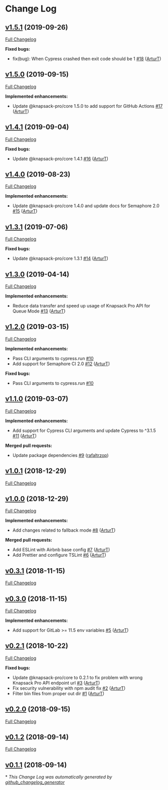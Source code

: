 # Change Log

## [v1.5.1](https://github.com/KnapsackPro/knapsack-pro-cypress/tree/v1.5.1) (2019-09-26)
[Full Changelog](https://github.com/KnapsackPro/knapsack-pro-cypress/compare/v1.5.0...v1.5.1)

**Fixed bugs:**

- fix\(bug\): When Cypress crashed then exit code should be 1 [\#18](https://github.com/KnapsackPro/knapsack-pro-cypress/pull/18) ([ArturT](https://github.com/ArturT))

## [v1.5.0](https://github.com/KnapsackPro/knapsack-pro-cypress/tree/v1.5.0) (2019-09-15)
[Full Changelog](https://github.com/KnapsackPro/knapsack-pro-cypress/compare/v1.4.1...v1.5.0)

**Implemented enhancements:**

- Update @knapsack-pro/core 1.5.0 to add support for GitHub Actions [\#17](https://github.com/KnapsackPro/knapsack-pro-cypress/pull/17) ([ArturT](https://github.com/ArturT))

## [v1.4.1](https://github.com/KnapsackPro/knapsack-pro-cypress/tree/v1.4.1) (2019-09-04)
[Full Changelog](https://github.com/KnapsackPro/knapsack-pro-cypress/compare/v1.4.0...v1.4.1)

**Fixed bugs:**

- Update @knapsack-pro/core 1.4.1 [\#16](https://github.com/KnapsackPro/knapsack-pro-cypress/pull/16) ([ArturT](https://github.com/ArturT))

## [v1.4.0](https://github.com/KnapsackPro/knapsack-pro-cypress/tree/v1.4.0) (2019-08-23)
[Full Changelog](https://github.com/KnapsackPro/knapsack-pro-cypress/compare/v1.3.1...v1.4.0)

**Implemented enhancements:**

- Update @knapsack-pro/core 1.4.0 and update docs for Semaphore 2.0 [\#15](https://github.com/KnapsackPro/knapsack-pro-cypress/pull/15) ([ArturT](https://github.com/ArturT))

## [v1.3.1](https://github.com/KnapsackPro/knapsack-pro-cypress/tree/v1.3.1) (2019-07-06)
[Full Changelog](https://github.com/KnapsackPro/knapsack-pro-cypress/compare/v1.3.0...v1.3.1)

**Fixed bugs:**

- Update @knapsack-pro/core 1.3.1 [\#14](https://github.com/KnapsackPro/knapsack-pro-cypress/pull/14) ([ArturT](https://github.com/ArturT))

## [v1.3.0](https://github.com/KnapsackPro/knapsack-pro-cypress/tree/v1.3.0) (2019-04-14)
[Full Changelog](https://github.com/KnapsackPro/knapsack-pro-cypress/compare/v1.2.0...v1.3.0)

**Implemented enhancements:**

- Reduce data transfer and speed up usage of Knapsack Pro API for Queue Mode [\#13](https://github.com/KnapsackPro/knapsack-pro-cypress/pull/13) ([ArturT](https://github.com/ArturT))

## [v1.2.0](https://github.com/KnapsackPro/knapsack-pro-cypress/tree/v1.2.0) (2019-03-15)
[Full Changelog](https://github.com/KnapsackPro/knapsack-pro-cypress/compare/v1.1.0...v1.2.0)

**Implemented enhancements:**

- Pass CLI arguments to cypress.run  [\#10](https://github.com/KnapsackPro/knapsack-pro-cypress/issues/10)
- Add support for Semaphore CI 2.0 [\#12](https://github.com/KnapsackPro/knapsack-pro-cypress/pull/12) ([ArturT](https://github.com/ArturT))

**Fixed bugs:**

- Pass CLI arguments to cypress.run  [\#10](https://github.com/KnapsackPro/knapsack-pro-cypress/issues/10)

## [v1.1.0](https://github.com/KnapsackPro/knapsack-pro-cypress/tree/v1.1.0) (2019-03-07)
[Full Changelog](https://github.com/KnapsackPro/knapsack-pro-cypress/compare/v1.0.1...v1.1.0)

**Implemented enhancements:**

- Add support for Cypress CLI arguments and update Cypress to ^3.1.5 [\#11](https://github.com/KnapsackPro/knapsack-pro-cypress/pull/11) ([ArturT](https://github.com/ArturT))

**Merged pull requests:**

- Update package dependencies [\#9](https://github.com/KnapsackPro/knapsack-pro-cypress/pull/9) ([rafaltrzop](https://github.com/rafaltrzop))

## [v1.0.1](https://github.com/KnapsackPro/knapsack-pro-cypress/tree/v1.0.1) (2018-12-29)
[Full Changelog](https://github.com/KnapsackPro/knapsack-pro-cypress/compare/v1.0.0...v1.0.1)

## [v1.0.0](https://github.com/KnapsackPro/knapsack-pro-cypress/tree/v1.0.0) (2018-12-29)
[Full Changelog](https://github.com/KnapsackPro/knapsack-pro-cypress/compare/v0.3.1...v1.0.0)

**Implemented enhancements:**

- Add changes related to fallback mode [\#8](https://github.com/KnapsackPro/knapsack-pro-cypress/pull/8) ([ArturT](https://github.com/ArturT))

**Merged pull requests:**

- Add ESLint with Airbnb base config [\#7](https://github.com/KnapsackPro/knapsack-pro-cypress/pull/7) ([ArturT](https://github.com/ArturT))
- Add Prettier and configure TSLint [\#6](https://github.com/KnapsackPro/knapsack-pro-cypress/pull/6) ([ArturT](https://github.com/ArturT))

## [v0.3.1](https://github.com/KnapsackPro/knapsack-pro-cypress/tree/v0.3.1) (2018-11-15)
[Full Changelog](https://github.com/KnapsackPro/knapsack-pro-cypress/compare/v0.3.0...v0.3.1)

## [v0.3.0](https://github.com/KnapsackPro/knapsack-pro-cypress/tree/v0.3.0) (2018-11-15)
[Full Changelog](https://github.com/KnapsackPro/knapsack-pro-cypress/compare/v0.2.1...v0.3.0)

**Implemented enhancements:**

- Add support for GitLab \>= 11.5 env variables [\#5](https://github.com/KnapsackPro/knapsack-pro-cypress/pull/5) ([ArturT](https://github.com/ArturT))

## [v0.2.1](https://github.com/KnapsackPro/knapsack-pro-cypress/tree/v0.2.1) (2018-10-22)
[Full Changelog](https://github.com/KnapsackPro/knapsack-pro-cypress/compare/v0.2.0...v0.2.1)

**Fixed bugs:**

- Update @knapsack-pro/core to 0.2.1 to fix problem with wrong Knapsack Pro API endpoint url [\#3](https://github.com/KnapsackPro/knapsack-pro-cypress/pull/3) ([ArturT](https://github.com/ArturT))
- Fix security vulnerability with npm audit fix [\#2](https://github.com/KnapsackPro/knapsack-pro-cypress/pull/2) ([ArturT](https://github.com/ArturT))
- Filter bin files from proper out dir [\#1](https://github.com/KnapsackPro/knapsack-pro-cypress/pull/1) ([ArturT](https://github.com/ArturT))

## [v0.2.0](https://github.com/KnapsackPro/knapsack-pro-cypress/tree/v0.2.0) (2018-09-15)
[Full Changelog](https://github.com/KnapsackPro/knapsack-pro-cypress/compare/v0.1.2...v0.2.0)

## [v0.1.2](https://github.com/KnapsackPro/knapsack-pro-cypress/tree/v0.1.2) (2018-09-14)
[Full Changelog](https://github.com/KnapsackPro/knapsack-pro-cypress/compare/v0.1.1...v0.1.2)

## [v0.1.1](https://github.com/KnapsackPro/knapsack-pro-cypress/tree/v0.1.1) (2018-09-14)


\* *This Change Log was automatically generated by [github_changelog_generator](https://github.com/skywinder/Github-Changelog-Generator)*